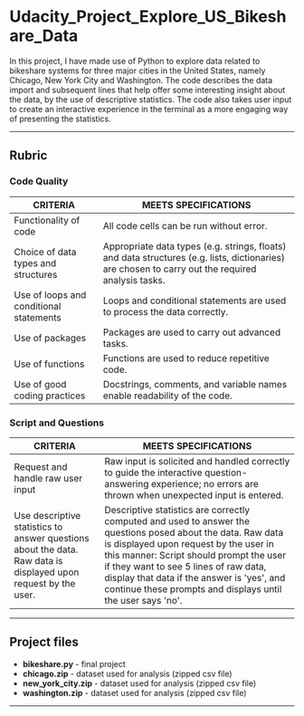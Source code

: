 # Udacity_Project_Explore_US_Bikeshare_Data

In this project, I have made use of Python to explore data related to bikeshare systems for three major cities in the United States, namely Chicago, New York City and Washington. The code describes the data import and subsequent lines that help offer some interesting insight about the data, by the use of descriptive statistics. The code also takes user input to create an interactive experience in the terminal as a more engaging way of presenting the statistics.

***

## Rubric

### Code Quality
| CRITERIA                       | MEETS SPECIFICATIONS                                                       |
| ------------------------------ |----------------------------------------------------------------------------|
|  Functionality of code|  All code cells can be run without error.  |
|  Choice of data types and structures|  Appropriate data types (e.g. strings, floats) and data structures (e.g. lists, dictionaries) are chosen to carry out the required analysis tasks.  |
|  Use of loops and conditional statements|  Loops and conditional statements are used to process the data correctly.  |
|  Use of packages|  Packages are used to carry out advanced tasks.  |
|  Use of functions|  Functions are used to reduce repetitive code.  |
|  Use of good coding practices|  Docstrings, comments, and variable names enable readability of the code.  |

### Script and Questions
| CRITERIA                       | MEETS SPECIFICATIONS                                                       |
| ------------------------------ |----------------------------------------------------------------------------|
|  Request and handle raw user input  |  Raw input is solicited and handled correctly to guide the interactive question-answering experience; no errors are thrown when unexpected input is entered. |
|  Use descriptive statistics to answer questions about the data. Raw data is displayed upon request by the user.  |  Descriptive statistics are correctly computed and used to answer the questions posed about the data. Raw data is displayed upon request by the user in this manner: Script should prompt the user if they want to see 5 lines of raw data, display that data if the answer is 'yes', and continue these prompts and displays until the user says 'no'.  |

***

## Project files
- **bikeshare.py** - final project
- **chicago.zip** - dataset used for analysis (zipped csv file)
- **new_york_city.zip** - dataset used for analysis (zipped csv file)
- **washington.zip** - dataset used for analysis (zipped csv file)
***
